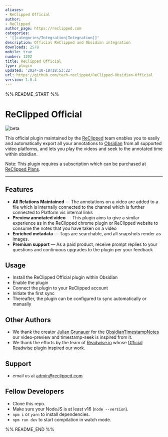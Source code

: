 ```yaml
---
aliases:
- ReClipped Official
author:
- ReClipped
author_page: https://reclipped.com
categories:
- '[[categories/Integration|Integration]]'
description: Official ReClipped and Obsidian integration
downloads: 2578
mobile: true
number: 1202
title: ReClipped Official
type: plugin
updated: '2024-10-18T18:53:22'
url: https://github.com/tech-reclipped/ReClipped-Obsidian-Official
version: 1.0.4
---
```


%% README_START %%

# ReClipped Official

![beta](https://img.shields.io/badge/version-beta-orange)

This official plugin maintained by the [ReClipped](https://reclipped.com) team enables you to easily and automatically export all your annotations to [Obsidian](https://obsidian.md) from all supported video platforms, and lets you play the videos and seek to the annotated time within obsidian.

Note: This plugin requires a subscription which can be purchased at [ReClipped Plans](https://reclipped.com/plans).

---

## Features

* **All Relations Maintained** — The annotations on a video are added to a file which is internally connected to the channel which is further connected to Platform vis internal links
* **Preview annotated video** — This plugin aims to give a similar experience as in the ReClipped chrome plugin or ReClipped website to consume the notes that you have taken on a video
* **Enriched metadata** — Tags are searchable, and all snapshots render as images. 
* **Premium support** — As a paid product, receive prompt replies to your questions and continuous upgrades to the plugin per your feedback

## Usage

* Install the ReClipped Official plugin within Obsidian
* Enable the plugin
* Connect the plugin to your ReClipped account
* Initiate the first sync
* Thereafter, the plugin can be configured to sync automatically or manually


## Other Authors
- We thank the creator [Julian Grunauer](https://github.com/juliang22) for the [ObsidianTimestampNotes](https://github.com/juliang22/ObsidianTimestampNotes) our video-preview and timestamp-seek is inspired from it.
- We thank the efforts by the team of [Readwise.io](https://readwise.io/) whose [Official Readwise plugin](https://github.com/readwiseio/obsidian-readwise) inspired our work. 

## Support

* email us at admin@reclipped.com

## Fellow Developers

- Clone this repo.
- Make sure your NodeJS is at least v16 (`node --version`).
- `npm i` or `yarn` to install dependencies.
- `npm run dev` to start compilation in watch mode.

%% README_END %%